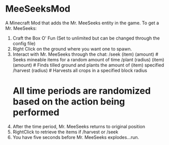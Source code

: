 # MeeSeeksMod

A Minecraft Mod that adds the Mr. MeeSeeks entity in the game.
To get a Mr. MeeSeeks:
1. Craft the Box O' Fun (Set to unlimited but can be changed through the config file)
2. Right Click on the ground where you want one to spawn.
3. Interact with Mr. MeeSeeks through the chat:
	/seek (item) (amount) # Seeks mineable items for a random amount of time
	/plant (radius) (item) (amount) # Finds tilled ground and plants the amount of (item) specified 
	/harvest (radius) # Harvests all crops in a specified block radius
	# All time periods are randomized based on the action being performed
4. After the time period, Mr. MeeSeeks returns to original position
5. RightClick to retrieve the items if /harvest or /seek
6. You have five seconds before Mr. MeeSeeks explodes...run.

